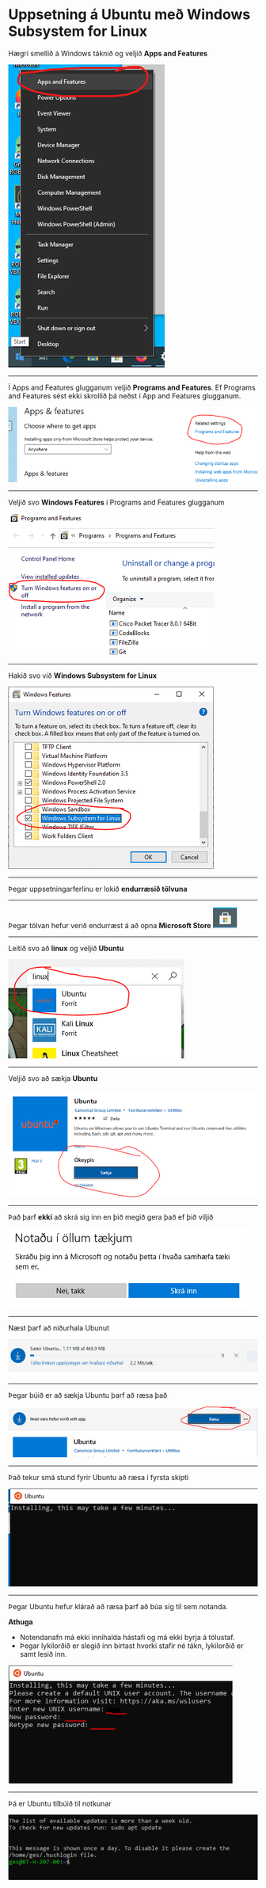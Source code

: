 # Uppsetning á Ubuntu með Windows Subsystem for Linux

Hægri smellið á Windows táknið og veljið **Apps and Features**

![Apps and Features](./Myndir/AppsAndFeatures.png)

---

Í Apps and Features glugganum veljið **Programs and Features**. Ef Programs and Features sést ekki skrollið þá neðst í App and Features glugganum.

![Programs and Features](./Myndir/ProgramsAndFeatures.PNG)

---

Veljið svo **Windows Features** í Programs and Features glugganum

![Windows Features](./Myndir/WindowsFeatures.PNG)

---

Hakið svo við **Windows Subsystem for Linux**

![Windows Subsystem for Linux](./Myndir/WSL.PNG)

---

Þegar uppsetningarferlinu er lokið **endurræsið tölvuna**

---

Þegar tölvan hefur verið endurræst á að opna **Microsoft Store** ![Microsoft Store](./Myndir/AppStoreIcon.PNG)

---

Leitið svo að **linux** og veljið **Ubuntu** 

![Leita að ubuntu](./Myndir/AppStore.PNG)

---

Veljið svo að sækja **Ubuntu**

![Sækja Ubunut](./Myndir/UbuntuGet.PNG)

---

Það þarf **ekki** að skrá sig inn en þið megið gera það ef þið viljið

![Innskráning](./Myndir/AppStoreLogin.PNG)

---

Næst þarf að niðurhala Ubunut

![Download](./Myndir/UbuntuDownload.PNG)

---

Þegar búið er að sækja Ubuntu þarf að ræsa það

![Ræsa Ubuntu](./Myndir/UbuntuStart.PNG)

---

Það tekur smá stund fyrir Ubuntu að ræsa í fyrsta skipti

![Ræsing Ubuntu](./Myndir/UbuntuStarting.PNG)

---

Þegar Ubuntu hefur klárað að ræsa þarf að búa sig til sem notanda. 

**Athuga** 
- Notendanafn má ekki innihalda hástafi og má ekki byrja á tölustaf.
- Þegar lykilorðið er slegið inn birtast hvorki stafir né tákn, lykilorðið er samt lesið inn.

![Notandi](./Myndir/User.PNG)

---

Þá er Ubuntu tilbúið til notkunar

![Ubuntu](./Myndir/Ubuntu.PNG)
